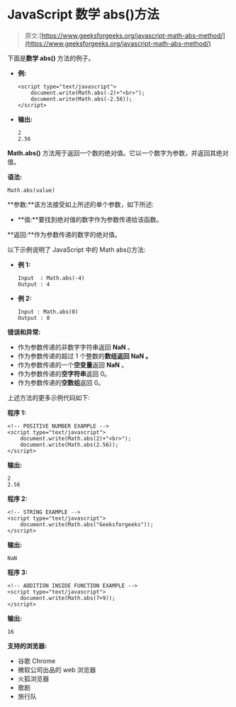 # JavaScript 数学 abs()方法

> 原文:[https://www.geeksforgeeks.org/javascript-math-abs-method/](https://www.geeksforgeeks.org/javascript-math-abs-method/)

下面是**数学 abs()** 方法的例子。

*   **例:**

    ```
    <script type="text/javascript">
        document.write(Math.abs(-2)+"<br>"); 
        document.write(Math.abs(-2.56));          
    </script>
    ```

*   **输出:**

    ```
    2
    2.56
    ```

**Math.abs()** 方法用于返回一个数的绝对值。它以一个数字为参数，并返回其绝对值。

**语法:**

```
Math.abs(value)
```

**参数:**该方法接受如上所述的单个参数，如下所述:

*   **值:**要找到绝对值的数字作为参数传递给该函数。

**返回:**作为参数传递的数字的绝对值。

以下示例说明了 JavaScript 中的 Math abs()方法:

*   **例 1:**

    ```
    Input  : Math.abs(-4)
    Output : 4
    ```

*   **例 2:**

    ```
    Input : Math.abs(0)
    Output : 0
    ```

**错误和异常:**

*   作为参数传递的非数字字符串返回 **NaN** 。
*   作为参数传递的超过 1 个整数的**数组返回 **NaN** 。**
*   作为参数传递的一个**空变量**返回 **NaN** 。
*   作为参数传递的**空字符串**返回 0。
*   作为参数传递的**空数组**返回 0。

上述方法的更多示例代码如下:

**程序 1:**

```
<!-- POSITIVE NUMBER EXAMPLE -->
<script type="text/javascript">
    document.write(Math.abs(2)+"<br>"); 
    document.write(Math.abs(2.56));          
</script>
```

**输出:**

```
2
2.56

```

**程序 2:**

```
<!-- STRING EXAMPLE -->
<script type="text/javascript">
    document.write(Math.abs("Geeksforgeeks"));          
</script>
```

**输出:**

```
NaN

```

**程序 3:**

```
<!-- ADDITION INSIDE FUNCTION EXAMPLE -->
<script type="text/javascript">
    document.write(Math.abs(7+9));           
</script>
```

**输出:**

```
16

```

**支持的浏览器:**

*   谷歌 Chrome
*   微软公司出品的 web 浏览器
*   火狐浏览器
*   歌剧
*   旅行队